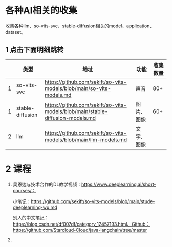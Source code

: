 # 各种AI相关的收集
收集各种llm、so-vits-svc、stable-diffusion相关的model、application、dataset。



## 1 点击下面明细跳转

|      | 类型             | 地址                                                         | 功能       | 收集数量 |
| ---- | ---------------- | ------------------------------------------------------------ | ---------- | -------- |
| 1    | so-vits-svc      | https://github.com/sekift/so-vits-models/blob/main/so-vits-models.md | 声音       | 80+      |
| 1    | stable-diffusion | https://github.com/sekift/so-vits-models/blob/main/stable-diffusion-models.md | 图片、图像 | 60+      |
| 2    | llm              | https://github.com/sekift/so-vits-models/blob/main/llm-models.md | 文字、图像 |          |

# 2 课程

1. 吴恩达与技术合作的DL教学视频：https://www.deeplearning.ai/short-courses/；

   小笔记：https://github.com/sekift/so-vits-models/blob/main/stude-deeplearning-wu.md

   别人的中文笔记：https://blog.csdn.net/df007df/category_12457193.html、Github：https://github.com/Starcloud-Cloud/java-langchain/tree/master

2. 